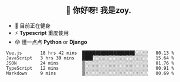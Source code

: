 <h2 align="center">👋 你好呀! 我是zoy.</h2>

- 🤔 目前正在健身
- ⚡ **Typescript** 重度使用
- 😜 懂一点点 **Python** or **Django**






<!--
**l-zoy/l-zoy** is a ✨ _special_ ✨ repository because its `README.md` (this file) appears on your GitHub profile.

Here are some ideas to get you started:

- 🔭 I’m currently working on ...
- 🌱 I’m currently learning ...
- 👯 I’m looking to collaborate on ...
- 🤔 I’m looking for help with ...
- 💬 Ask me about ...
- 📫 How to reach me: ...
- 😄 Pronouns: ...
- ⚡ Fun fact: ...
-->

<!--START_SECTION:waka-->
```text
Vue.js       18 hrs 42 mins  ████████████████████░░░░░   80.13 % 
JavaScript   3 hrs 39 mins   ████░░░░░░░░░░░░░░░░░░░░░   15.64 % 
JSON         24 mins         ▒░░░░░░░░░░░░░░░░░░░░░░░░   01.76 % 
TypeScript   12 mins         ▒░░░░░░░░░░░░░░░░░░░░░░░░   00.91 % 
Markdown     9 mins          ▒░░░░░░░░░░░░░░░░░░░░░░░░   00.69 % 
```
<!--END_SECTION:waka-->
